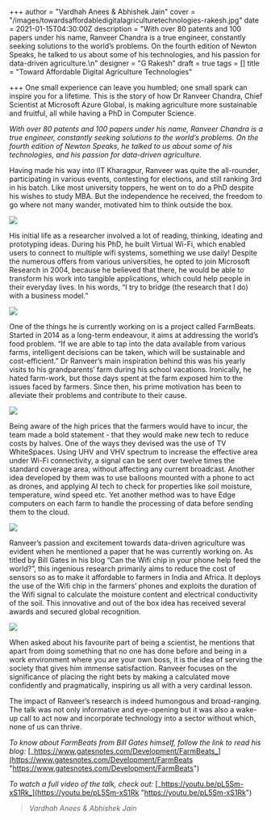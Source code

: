 +++
author = "Vardhah Anees & Abhishek Jain"
cover = "/images/towardsaffordabledigitalagriculturetechnologies-rakesh.jpg"
date = 2021-01-15T04:30:00Z
description = "With over 80 patents and 100 papers under his name, Ranveer Chandra is a true engineer, constantly seeking solutions to the world’s problems. On the fourth edition of Newton Speaks, he talked to us about some of his technologies, and his passion for data-driven agriculture.\n"
designer = "G Rakesh"
draft = true
tags = []
title = "Toward Affordable Digital Agriculture Technologies"

+++
One small experience can leave you humbled; one small spark can inspire you for a lifetime. This is the story of how Dr Ranveer Chandra, Chief Scientist at Microsoft Azure Global, is making agriculture more sustainable and fruitful, all while having a PhD in Computer Science.

_With over 80 patents and 100 papers under his name, Ranveer Chandra is a true engineer, constantly seeking solutions to the world’s problems. On the fourth edition of Newton Speaks, he talked to us about some of his technologies, and his passion for data-driven agriculture._

Having made his way into IIT Kharagpur, Ranveer was quite the all-rounder, participating in various events, contesting for elections, and still ranking 3rd in his batch. Like most university toppers, he went on to do a PhD despite his wishes to study MBA. But the independence he received, the freedom to go where not many wander, motivated him to think outside the box.

![](/images/ns4-1.jpg)

His initial life as a researcher involved a lot of reading, thinking, ideating and prototyping ideas. During his PhD, he built Virtual Wi-Fi, which enabled users to connect to multiple wifi systems, something we use daily! Despite the numerous offers from various universities, he opted to join Microsoft Research in 2004, because he believed that there, he would be able to transform his work into tangible applications, which could help people in their everyday lives. In his words, “I try to bridge (the research that I do) with a business model.”

![](/images/ns4-2.jpg)

One of the things he is currently working on is a project called FarmBeats. Started in 2014 as a long-term endeavour, it aims at addressing the world’s food problem. “If we are able to tap into the data available from various farms, intelligent decisions can be taken, which will be sustainable and cost-efficient.” Dr Ranveer’s main inspiration behind this was his yearly visits to his grandparents’ farm during his school vacations. Ironically, he hated farm-work, but those days spent at the farm exposed him to the issues faced by farmers. Since then, his prime motivation has been to alleviate their problems and contribute to their cause.

![](/images/ns4-3.png)

Being aware of the high prices that the farmers would have to incur, the team made a bold statement - that they would make new tech to reduce costs by halves. One of the ways they devised was the use of TV WhiteSpaces. Using UHV and VHV spectrum to increase the effective area under Wi-Fi connectivity, a signal can be sent over twelve times the standard coverage area, without affecting any current broadcast. Another idea developed by them was to use balloons mounted with a phone to act as drones, and applying AI tech to check for properties like soil moisture, temperature, wind speed etc. Yet another method was to have Edge computers on each farm to handle the processing of data before sending them to the cloud.

![](/images/ns4-4.jpg)

Ranveer’s passion and excitement towards data-driven agriculture was evident when he mentioned a paper that he was currently working on. As titled by Bill Gates in his blog “Can the Wifi chip in your phone help feed the world?”, this ingenious research primarily aims to reduce the cost of sensors so as to make it affordable to farmers in India and Africa. It deploys the use of the Wifi chip in the farmers’ phones and exploits the duration of the Wifi signal to calculate the moisture content and electrical conductivity of the soil. This innovative and out of the box idea has received several awards and secured global recognition.

![](/images/ns4-5.jpg)

When asked about his favourite part of being a scientist, he mentions that apart from doing something that no one has done before and being in a work environment where you are your own boss, it is the idea of serving the society that gives him immense satisfaction. Ranveer focuses on the significance of placing the right bets by making a calculated move confidently and pragmatically, inspiring us all with a very cardinal lesson.

The impact of Ranveer’s research is indeed humongous and broad-ranging. The talk was not only informative and eye-opening but it was also a wake-up call to act now and incorporate technology into a sector without which, none of us can thrive.

_To know about FarmBeats from Bill Gates himself, follow the link to read his blog:_ [_https://www.gatesnotes.com/Development/FarmBeats_](https://www.gatesnotes.com/Development/FarmBeats "https://www.gatesnotes.com/Development/FarmBeats")

_To watch a full video of the talk, check out:_ [_https://youtu.be/pL5Sm-xS1Rk_](https://youtu.be/pL5Sm-xS1Rk "https://youtu.be/pL5Sm-xS1Rk")

> _Vardhah Anees & Abhishek Jain_